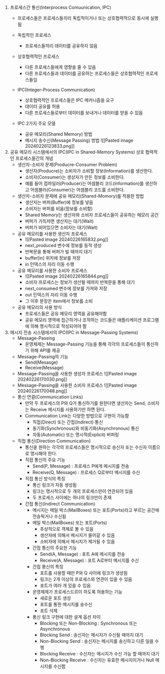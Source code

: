 1. 프로세스간 통신(Interprocess Comuunication, IPC)
	- 프로세스들은 프로세스들끼리 독립적이거나 또는 상호협력적으로 동시에 실행됨
	- 독립적인 프로세스
		- 프로세스들끼리 데이터를 공유하지 않음
	- 상호협력적인 프로세스
		- 다른 프로세스들에게 영향을 줄 수 있음
		- 다른 프로세스들과 데이터를 공유하는 프로세스들은 상호협력적인 프로세스들임

	- IPC(Integer-Process Communication)
		- 상호협력적인 프로세스들은 IPC 메커니즘을 요구
		- 데이터 공유를 허용
		- 다른 프로세스들로부터 데이터를 보내거나 데이터를 받을 수 있음
	- IPC 2가지 주요 모델
		- 공유 메모리(Shared Memory) 방법
		- 메시지 송수신(Message Passing) 방법
		![[Pasted image 20240226123833.png]]
2. 공유 메모리 시스템에서의 IPC(IPC in Shared-Memory Systems)
	상호 협력적인 프로세스들간의 개념
	-  생산자-소비자 문제(Producre-Consumer Problem)
		- 생산자(Producre)는 소비자가 소비할 정보(Information)를 생산한다.
		- 소비자(Consumer)는 생상자가 만든 정보를 소비한다.
		- 예를 들어 컴파일러(Producer)는 어셈블리 코드(Information)를 생산하고 어셈블러(Consumer)는 어셈블리 코드를 소비한다.
	- 생산자-소비자 문제에 공유 메모리(Shared-Momory)를 적용한 방법
		- 생산자는 버퍼(Buffer)에 정보를 넣음
		- 소비자는 버퍼를 비움(정보를 소비함)
		- Shared Memory는 생산자와 소비자 프로세스들이 공유하는 메모리 공간
		- 버퍼가 가득차면 생산자는 대기(Wait)
		- 버퍼가 비어있으면 소비자는 대기(Wait)
	- 공유 메모리를 사용한 생산자 프로세스
		- ![[Pasted image 20240226165832.png]]
		- next_produced 변수에 정보를 동적 생성
		- 반복문을 통해 버퍼가 빌 때까지 대기
		- buffer\[in] 위치에 정보를 저장
		- in 인덱스의 자리 이동 수행
	- 공유 메모리를 사용한 소비자 프로세스
		- ![[Pasted image 20240226165844.png]]
		- 소비자 프로세스는 정보가 생산될 때까지 반복문을 통해 대기
		- next_consumed 변수에 정보를 가져와 저장
		- out 인덱스의 자리 이동 수행
		- 그 이후 문장은 item에서 정보를 소비
	- 공유 메모리의 사용 방식
		- 프로세스들은 공유 메모리 영역을 공유해야함
		- 공유 메모리 영역에 접근하거나 조작하는 코드들은 애플리케이션 프로그램에 의해 명시적으로 작성되어야 함
3. 메시지 전송 시스템에서의 IPC(IPC in Message-Passing Systems)
	- Message-Passing
		- 운영체제는 Message-Passing 기능을 통해 각각의 프로세스들이 통신하기 위해 API를 제공
	- Message-Passing의 기능
		- Send(Mesasge)
		- Receive(Message)
	- Message-Passing을 사용한 생성자 프로세스
		![[Pasted image 20240226170030.png]]
	- Message-Passing을 사용한 소비자 프로세스
		![[Pasted image 20240226170048.png]]
	- 통신 연결(Communication Links)
		- 만약 두 프로세스의 P와 Q가 통신하기를 원한다면 생산자는 Send, 소비자는 Receive 메시지를 사용하기만 하면 된다.
		- Communication Link는 다양한 방법으로 구현이 가능함
			- 직접(Direct) 또는 간접(Indirect) 통신
			- 동기화(Synchronous)와 비동기화(Asynchronous) 통신
			- 자동(Automatic) 또는 명시적(Explicit) 버퍼링
	- 직접 통신(Direction Communication)
		- 통신을 원하는 각각의 프로세스들은 명시적으로 송신자 또는 수신자 이름으로 명시해야 한다.
		- 직접 통신의 주요 기능
			- Send(P, Message) : 프로세스 P에게 메시지를 전송
			- Receive(Q, Message) : 프로세스 Q로부터 메시지를 수신
		- 직접 통신 방식의 특징
			- 통신 링크가 자동 생성됨
			- 링크는 명시적으로 두 개의 프로세스만이 연관되어 있음
			- 두 프로세스 사이에는 하나의 링크만이 존재
		- 간접 통신(Indirect Communication)
			- 메시지는 메일 박스(MailBoxes) 또는 포트(Ports)라고 부르는 공간에 전송됙거나 수신됨
			- 메일 박스(MailBoxes) 또는 포트(Ports)
				- 추상적으로 객체로 볼 수 있음
				- 생산자에 의해서 메시지가 들어갈 수 있음
				- 소비자에 의해서 메시지가 제거될 수 있음
			- 간접 통신의 주요한 기능
				- Send(A, Message) : 포트 A에 메시지를 전송
				- Receive(A, Message) : 포트 A로부터 메시지를 수신
			- 간접 통신의 특징
				- 포트를 사용할 때만 P와 Q 사이에 링크가 생성됨
				- 링크는 2개 이상의 프로세스와 연관이 있을 수 있음
				- 포트가 여러 개 있을 수  있음
			- 운영체제가 프로세스드르이 하도록 허용하는 기능
				- 새로운 포트 생성
				- 포트를 통한 메시지를 송수신
				- 포트 삭제
			- 통신 링크 구현에 대한 설계 옵션 차이
				- Blocking 또는 Non-Blocking : Synchronous 또는 Asynchronous
				- Blocking Send : 송신자는 메시지가 수신될 때까지 대기
				- Non-Blocking Send : 송신자는 메시지를 송신하고 다른 일을 수행
				- Blocking Receive : 수신자는 메시지가 수신 가능 할 때까지 대기
				- Non-Blocking Receive : 수신자는 유효한 메시지이거나 Null 메시지를 수신함